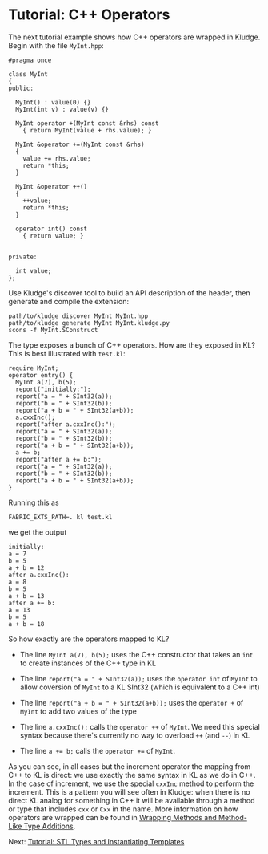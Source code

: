 # Tutorial: C++ Operators

The next tutorial example shows how C++ operators are wrapped in Kludge.  Begin with the file `MyInt.hpp`:

```
#pragma once

class MyInt
{
public:

  MyInt() : value(0) {}
  MyInt(int v) : value(v) {}

  MyInt operator +(MyInt const &rhs) const
    { return MyInt(value + rhs.value); }

  MyInt &operator +=(MyInt const &rhs)
  {
    value += rhs.value;
    return *this;
  }

  MyInt &operator ++()
  {
    ++value;
    return *this;
  }

  operator int() const
    { return value; }


private:

  int value;
};
```

Use Kludge's discover tool to build an API description of the header, then generate and compile the extension:

```
path/to/kludge discover MyInt MyInt.hpp
path/to/kludge generate MyInt MyInt.kludge.py
scons -f MyInt.SConstruct
```

The type exposes a bunch of C++ operators.  How are they exposed in KL?  This is best illustrated with `test.kl`:

```
require MyInt;
operator entry() {
  MyInt a(7), b(5);
  report("initially:");
  report("a = " + SInt32(a));
  report("b = " + SInt32(b));
  report("a + b = " + SInt32(a+b));
  a.cxxInc();
  report("after a.cxxInc():");
  report("a = " + SInt32(a));
  report("b = " + SInt32(b));
  report("a + b = " + SInt32(a+b));
  a += b;
  report("after a += b:");
  report("a = " + SInt32(a));
  report("b = " + SInt32(b));
  report("a + b = " + SInt32(a+b));
}
```

Running this as

```
FABRIC_EXTS_PATH=. kl test.kl
```

we get the output

```
initially:
a = 7
b = 5
a + b = 12
after a.cxxInc():
a = 8
b = 5
a + b = 13
after a += b:
a = 13
b = 5
a + b = 18
```

So how exactly are the operators mapped to KL?

- The line `MyInt a(7), b(5);` uses the C++ constructor that takes an `int` to create instances of the C++ type in KL

- The line `report("a = " + SInt32(a));` uses the `operator int` of `MyInt` to allow coversion of `MyInt` to a KL SInt32 (which is equivalent to a C++ int)

- The line `report("a + b = " + SInt32(a+b));` uses the `operator +` of `MyInt` to add two values of the type

- The line `a.cxxInc();` calls the `operator ++` of `MyInt`.  We need this special syntax because there's currently no way to overload `++` (and `--`) in KL

- The line `a += b;` calls the `operator +=` of `MyInt`.

As you can see, in all cases but the increment operator the mapping from C++ to KL is direct: we use exactly the same syntax in KL as we do in C++.  In the case of increment, we use the special `cxxInc` method to perform the increment.  This is a pattern you will see often in Kludge: when there is no direct KL analog for something in C++ it will be available through a method or type that includes `cxx` or `Cxx` in the name.  More information on how operators are wrapped can be found in [Wrapping Methods and Method-Like Type Additions](adl-methods.md).

Next: [Tutorial: STL Types and Instantiating Templates](tutorial-stl-types.md)
